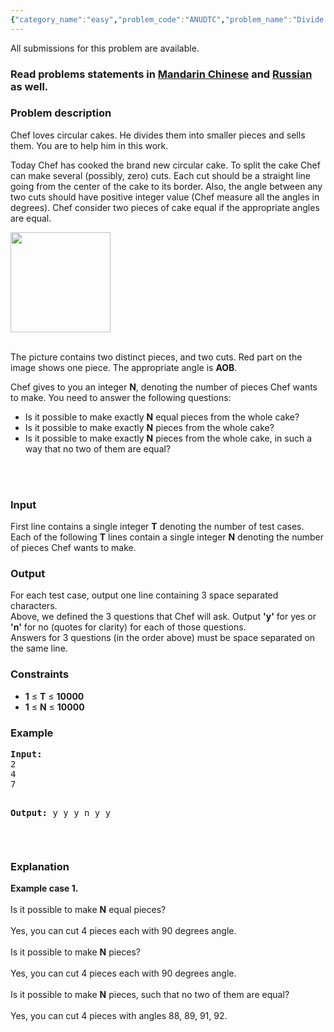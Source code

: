 ```yaml
---
{"category_name":"easy","problem_code":"ANUDTC","problem_name":"Divide the Cake","languages_supported":{"0":"ADA","1":"ASM","2":"BASH","3":"BF","4":"C","5":"C99 strict","6":"CAML","7":"CLOJ","8":"CLPS","9":"CPP 4.3.2","10":"CPP 4.9.2","11":"CPP14","12":"CS2","13":"D","14":"ERL","15":"FORT","16":"FS","17":"GO","18":"HASK","19":"ICK","20":"ICON","21":"JAVA","22":"JS","23":"LISP clisp","24":"LISP sbcl","25":"LUA","26":"NEM","27":"NICE","28":"NODEJS","29":"PAS fpc","30":"PAS gpc","31":"PERL","32":"PERL6","33":"PHP","34":"PIKE","35":"PRLG","36":"PYTH","37":"PYTH 3.4","38":"RUBY","39":"SCALA","40":"SCM guile","41":"SCM qobi","42":"ST","43":"TCL","44":"TEXT","45":"WSPC"},"max_timelimit":1,"source_sizelimit":50000,"problem_author":"anudeep2011","problem_tester":"gerald","date_added":"13-04-2014","tags":{"0":"ad","1":"anudeep2011","2":"cakewalk","3":"cook46"},"editorial_url":"http://discuss.codechef.com/problems/ANUDTC","time":{"view_start_date":1400437800,"submit_start_date":1400437800,"visible_start_date":1400437800,"end_date":1735669800},"layout":"problem"}
---
```

<span class="solution-visible-txt">All submissions for this problem are available.</span><h3> Read problems statements in <a target="_blank" href="http://www.codechef.com/download/translated/COOK46/mandarin/ANUDTC.pdf">Mandarin Chinese</a> and <a target="_blank" href="http://www.codechef.com/download/translated/COOK46/russian/ANUDTC.pdf">Russian</a> as well.</h3>
<h3>Problem description</h3>
<p>Chef loves circular cakes. He divides them into smaller pieces and sells them. You are to help him in this work.</p>
<p>Today Chef has cooked the brand new circular cake. To split the cake Chef can make several (possibly, zero) cuts. Each cut should be a straight line going from the center of the cake to its border. Also, the angle between any two cuts should have positive integer value (Chef measure all the angles in degrees). Chef consider two pieces of cake equal if the appropriate angles are equal.</p>
<p><img src = "http://codechef.com/download/Sector_central_angle_arc.svg" height="160" /><br/></br/></p>
<p>The picture contains two distinct pieces, and two cuts. Red part on the image shows one piece. The appropriate angle is <b>AOB</b>.</p>
<p>Chef gives to you an integer <b>N</b>, denoting the number of pieces Chef wants to make. You need to answer the following questions:</p>
<ul>
<li>Is it possible to make exactly <b>N</b> equal pieces from the whole cake?</li>
<li>Is it possible to make exactly <b>N</b> pieces from the whole cake?</li>
<li>Is it possible to make exactly <b>N</b> pieces from the whole cake, in such a way that no two of them are equal?</li>
</ul>
<p><br/></br/></p>
<h3>Input</h3>
<p>First line contains a single integer <b>T</b> denoting the number of test cases. Each of the following <b>T</b> lines contain a single integer <b>N</b> denoting the number of pieces Chef wants to make.</p>
<h3>Output</h3>
<p>For each test case, output one line containing 3 space separated characters.<br />
Above, we defined the 3 questions that Chef will ask. Output <b>'y'</b> for yes or <b>'n'</b> for no (quotes for clarity) for each of those questions.<br />
Answers for 3 questions (in the order above) must be space separated on the same line.</p>
<h3>Constraints</h3>
<ul>
<li><b>1</b> ≤ <b>T</b> ≤ <b>10000</b></li>
<li><b>1</b> ≤ <b>N</b> ≤ <b>10000</b></li>
</ul>
<h3>Example</h3>
<pre><b>Input:</b>
2
4
7

<b>Output:</b>
y y y
n y y
</pre><p> </p>
<h3>Explanation</h3>
<p><b>Example case 1.</b><br/><br />
Is it possible to make <b>N</b> equal pieces?<br/><br />
Yes, you can cut 4 pieces each with 90 degrees angle.<br/><br />
Is it possible to make <b>N</b> pieces?<br/><br />
Yes, you can cut 4 pieces each with 90 degrees angle.<br/><br />
Is it possible to make <b>N</b> pieces, such that no two of them are equal?<br/><br />
Yes, you can cut 4 pieces with angles 88, 89, 91, 92.<br/>
</br/></br/></br/></br/></br/></br/></br/></p>
